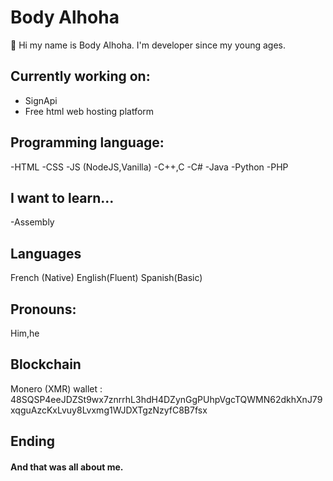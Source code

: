 # Body Alhoha
👋 Hi my name is Body Alhoha. I'm developer since my young ages.
## Currently working on:
- SignApi
- Free html web hosting platform

## Programming language:
-HTML
-CSS
-JS (NodeJS,Vanilla)
-C++,C
-C#
-Java
-Python
-PHP

## I want to learn...
-Assembly

## Languages
French (Native)
English(Fluent)
Spanish(Basic)

## Pronouns:
Him,he

## Blockchain

Monero (XMR) wallet : 48SQSP4eeJDZSt9wx7znrrhL3hdH4DZynGgPUhpVgcTQWMN62dkhXnJ79xqguAzcKxLvuy8Lvxmg1WJDXTgzNzyfC8B7fsx

## Ending
#### And that was all about me.
